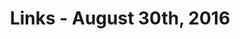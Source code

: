 ---
title: Links - August 30th, 2016
layout: links
category: links
articles:
  - title: Big data, Google and the end of free will
    author: Yuval Noah Harari
    source: The Financial Times
    url: http://www.ft.com/cms/s/2/50bb4830-6a4c-11e6-ae5b-a7cc5dd5a28c.html
    note: "Harari discusses the jump from religion, to humanism, and now Dataism: Letting go of \"religion\" and \"feelings\" to guide our choices, and allowing computers to make decisions for you. As much as \"knowing thyself\" is great advice, making good decisions also requires knowing the rest of the world. No matter how much you know yourself, there will be unknown unknowns about the people and things you interact with. Computers might be able to help us there.</br>A specific case I've thought deeply about is \"choosing what content to consume,\" which applies to books, articles, podcasts, MOOCs, etc. Objectively, there is some optimal solution to this question, and Harari's Dataism probably has a better answer than humanism, regardless of how uncomfortable that thought makes you feel.</br>The idea is powerful, and we can similarly extrapolate to other questions."
    tags:
        - Culture
        - Technology
        - History
  - title: In Search of Ragu
    author:
    source: Roads & Kingdoms
    url: http://roadsandkingdoms.com/2015/the-ragu-chronicles/
    note: A cuisine's history, and its people's sentiments about it, can tell us a lot about culture and how it is formed over time. There is a lot of value when food becomes more than sustenance.
    tags:
        - Culture
        - History
  - title: How artificial intelligence and machine learning work at Apple
    author: Steven Levy
    source: Backchannel
    url: https://backchannel.com/an-exclusive-look-at-how-ai-and-machine-learning-work-at-apple-8dbfb131932b
    note: Another one that I can't comment much on, but want to share.
    tags:
        - Machine Learning
        - Programming
  - title: I Got Scammed By A Silicon Valley Startup
    author: Penny Kim
    source: Startup Grind
    url: https://medium.com/startup-grind/i-got-scammed-by-a-silicon-valley-startup-574ced8acdff
    note: "Lately I have been bringing up <a href=\"https://en.wikipedia.org/wiki/Maslow%27s_hierarchy_of_needs\">Maslow's hierarchy</a> over and over. I am one of the few lucky people in the world who (like you, probably, since you're reading this) get to only worry about the very top of this pyramid. Food, shelter, health - all these are non-thoughts for me. My concerns are much less important. In the context of this article, I have been spending many hours considering how to be happier at work, and spend my time to maximize my learning and my future opportunities. Even in the tech bubble that I live in, things can be much worse, and it is sobering to remember that."
    tags:
        - Startups
        - Management
        - Technology
  - title: Building Better Algorithms Requires Human Judgment
    author: Albert Wenger
    source: Continuations
    url: http://continuations.com/post/149648883415/building-better-algorithms-requires-human-judgment
    note: The filter bubble, v2.
    tags:
        - Technology
  - title: Hunting for great names in programming
    author: David Heinemeier Hansson
    source: Signal v. Noise
    url: https://m.signalvnoise.com/hunting-for-great-names-in-programming-16f624c8fc03
    note: Naming things is much harder than it seems, and its implications much more widespread than one would expect. Spend more time thinking about names.
    tags:
        - Programming
  - title: Types
    author: Gary Bernhardt
    url: https://gist.github.com/garybernhardt/122909856b570c5c457a6cd674795a9c
    note: Different languages have different ways of constraining and enabling programmers. Any language provides us with trade-offs. For a long time, I have thought of types as an added layer of complexity, which makes them unappealing. However, unit tests and documentation are also extra complexity, and I am more than happy to pay the cost for those. Perhaps its time to make the jump and get into static typing.
    tags:
        - Programming
---